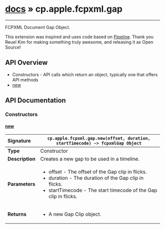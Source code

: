 # [docs](index.md) » cp.apple.fcpxml.gap
---

FCPXML Document Gap Object.

This extension was inspired and uses code based on [Pipeline](https://github.com/reuelk/pipeline).
Thank you Reuel Kim for making something truly awesome, and releasing it as Open Source!

## API Overview
* Constructors - API calls which return an object, typically one that offers API methods
 * [new](#new)

## API Documentation

### Constructors

#### [new](#new)
| <span style="float: left;">**Signature**</span> | <span style="float: left;">`cp.apple.fcpxml.gap.new(offset, duration, startTimecode) -> fcpxmlGap Object` </span>                                                          |
| -----------------------------------------------------|---------------------------------------------------------------------------------------------------------|
| **Type**                                             | Constructor |
| **Description**                                      | Creates a new gap to be used in a timeline. |
| **Parameters**                                       | <ul><li>offset - The offset of the Gap clip in flicks.</li><li>duration - The duration of the Gap clip in flicks.</li><li>startTimecode - The start timecode of the Gap clip in flicks.</li></ul> |
| **Returns**                                          | <ul><li>A new Gap Clip object.</li></ul> |

